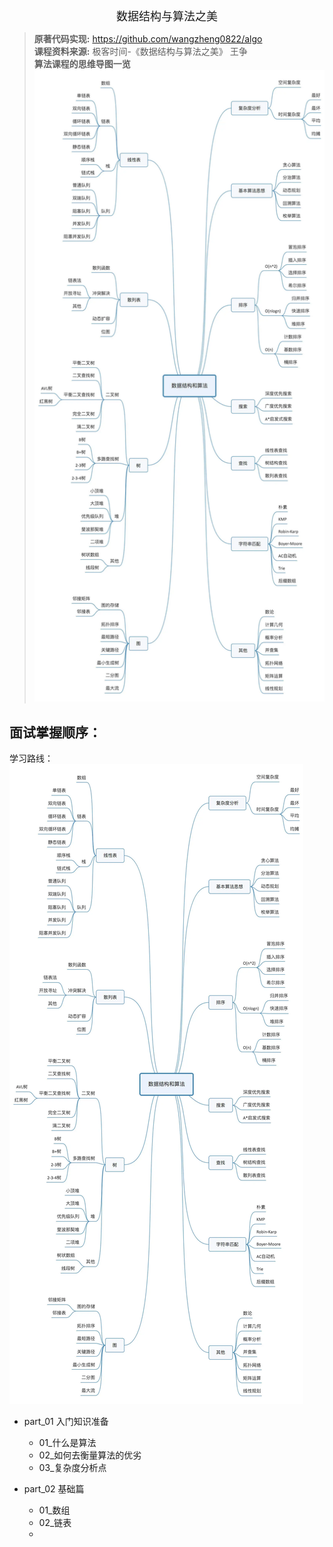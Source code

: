<!--ts-->

<div align = "center"><font size = 4>数据结构与算法之美</font></div>

> **原著代码实现:** https://github.com/wangzheng0822/algo   
> **课程资料来源:** 极客时间-《数据结构与算法之美》 王争                    
> **算法课程的思维导图一览**
> ![img.png](算法课程的思维导图一览.png)

## 面试掌握顺序：
学习路线：![img.png](算法课程的思维导图一览.png)

- part_01 入门知识准备
  - 01_什么是算法
  - 02_如何去衡量算法的优劣
  - 03_复杂度分析点

- part_02 基础篇
  - 01_数组
  - 02_链表
  - 

<!--te-->